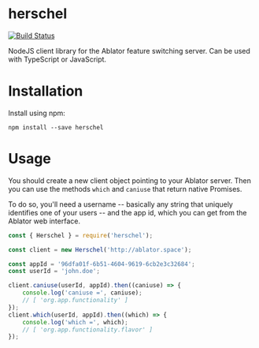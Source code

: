 # herschel

[![Build Status](https://travis-ci.org/ablator/herschel.svg?branch=master)](https://travis-ci.org/ablator/herschel)

NodeJS client library for the Ablator feature switching server. Can be used with TypeScript or JavaScript.

# Installation

Install using npm:

```
npm install --save herschel
```

# Usage

You should create a new client object pointing to your Ablator server. Then you can use the methods `which` and `caniuse` that return native Promises.

To do so, you'll need a username -- basically any string that uniquely identifies one of your users -- and the app id, which you can get from the Ablator web interface.

```js
const { Herschel } = require('herschel');

const client = new Herschel('http://ablator.space');

const appId = '96dfa01f-6b51-4604-9619-6cb2e3c32684';
const userId = 'john.doe';

client.caniuse(userId, appId).then((caniuse) => {
    console.log('caniuse =', caniuse);
    // [ 'org.app.functionality' ]
});
client.which(userId, appId).then((which) => {
    console.log('which =', which);
    // [ 'org.app.functionality.flavor' ]
});
```
